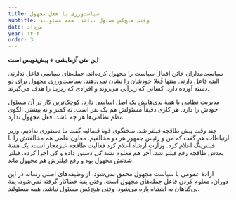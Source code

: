 ```yaml
---
title: سیاست‌ورزی با فعل مجهول
subtitle: وقتی هیچ‌کس مسئول نباشد، همه مسئولند
date: مرداد
year: ۱۴۰۲
order: 3
---
```


**این متن آزمایشی + پیش‌نویس است**

سیاست‌مداران خائن افعال سیاست را مجهول کرده‌اند. جمله‌های سیاسی فاعل ندارند. البته فاعل دارند. منتها فُعلا خودشان را نشان نمی‌دهند. سیاست‌ورزی مجهول برای دو دسته آورده دارد. کسانی که زیرآبی می‌روند و افرادی که زیربنا را هدف می‌گیرند. 

مدیریت نظامی با همهٔ بدی‌هایش یک اصل اساسی دارد. کوچک‌ترین کار در آن مسئول خودش را دارد. هر کاری دقیقاً مسئولش هم یک نفر است. نه کمتر و نه بیشتر. الگوی نظم نظامی‌ها هر چه باشد، فعل مجهول ندارد.

چند وقت پیش طاقچه فیلتر شد. سخنگوی قوهٔ قضائیه گفت ما دستوری ندادیم، وزیر ارتباطات هم گفت که من و رئیس جمهور هر دو مخالفیم. معاون علمی هم مخالفتش را با فیلترینگ اعلام کرد. وزارت ارشاد اعلام کرد فعالیت طاقچه غیرمجاز است. یک هفتهٔ بعدش طاقچه رفع فیلتر شد. آخر هم معلوم نشد کی دستور داده و کی اجرا کرده. فیلتر شدنش مجهول بود و رفع فیلترش هم مجهول ماند.

ارادهٔ عمومی با سیاست مجهول محقق نمی‌شود. از وظیفه‌های اصلی رسانه در این دوران، معلوم کردن فاعل جمله‌های مجهول است. وقتی یقهٔ خطاکار گرفته نمی‌شود، یقهٔ بی‌گناهان به اشتباه پاره می‌شود. وقتی هیچ‌کس مسئول نباشد، همه مسئولند.